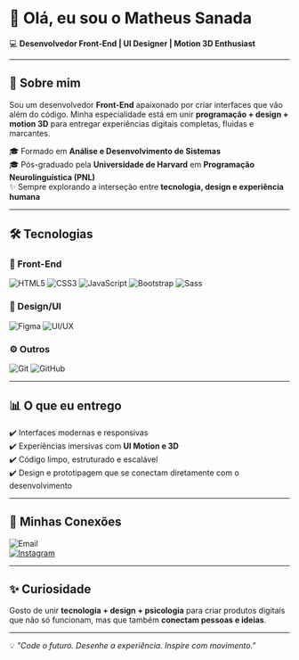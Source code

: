 # 👋 Olá, eu sou o Matheus Sanada  

💻 **Desenvolvedor Front-End | UI Designer | Motion 3D Enthusiast**  

---

## 🚀 Sobre mim  
Sou um desenvolvedor **Front-End** apaixonado por criar interfaces que vão além do código. Minha especialidade está em unir **programação + design + motion 3D** para entregar experiências digitais completas, fluidas e marcantes.  

🎓 Formado em **Análise e Desenvolvimento de Sistemas**  
🎓 Pós-graduado pela **Universidade de Harvard** em **Programação Neurolinguística (PNL)**  
✨ Sempre explorando a interseção entre **tecnologia, design e experiência humana**  

---

## 🛠️ Tecnologias  

### 🔹 Front-End  
![HTML5](https://img.shields.io/badge/HTML5-E34F26?style=for-the-badge&logo=html5&logoColor=white)  ![CSS3](https://img.shields.io/badge/CSS3-1572B6?style=for-the-badge&logo=css3&logoColor=white)  ![JavaScript](https://img.shields.io/badge/JavaScript-F7DF1E?style=for-the-badge&logo=javascript&logoColor=black)  ![Bootstrap](https://img.shields.io/badge/Bootstrap-7952B3?style=for-the-badge&logo=bootstrap&logoColor=white)  ![Sass](https://img.shields.io/badge/Sass-CC6699?style=for-the-badge&logo=sass&logoColor=white)  

### 🎨 Design/UI  
![Figma](https://img.shields.io/badge/Figma-F24E1E?style=for-the-badge&logo=figma&logoColor=white)  ![UI/UX](https://img.shields.io/badge/UI%2FUX-000000?style=for-the-badge&logo=adobe&logoColor=white)  

### ⚙️ Outros  
![Git](https://img.shields.io/badge/Git-F05032?style=for-the-badge&logo=git&logoColor=white)  ![GitHub](https://img.shields.io/badge/GitHub-181717?style=for-the-badge&logo=github&logoColor=white)  

---

## 📊 O que eu entrego  
✔️ Interfaces modernas e responsivas  
✔️ Experiências imersivas com **UI Motion e 3D**  
✔️ Código limpo, estruturado e escalável  
✔️ Design e prototipagem que se conectam diretamente com o desenvolvimento  

---

## 🚀 Minhas Conexões  

![Email](https://img.shields.io/badge/Email-hi.mathsanada%40gmail.com-red?style=for-the-badge&logo=gmail&logoColor=white)  
[![Instagram](https://img.shields.io/badge/Instagram-@mathsanada-E4405F?style=for-the-badge&logo=instagram&logoColor=white)](https://instagram.com/mathsanada)  

---

## ✨ Curiosidade  
Gosto de unir **tecnologia + design + psicologia** para criar produtos digitais que não só funcionam, mas que também **conectam pessoas e ideias**.  

---

💡 *"Code o futuro. Desenhe a experiência. Inspire com movimento."*
